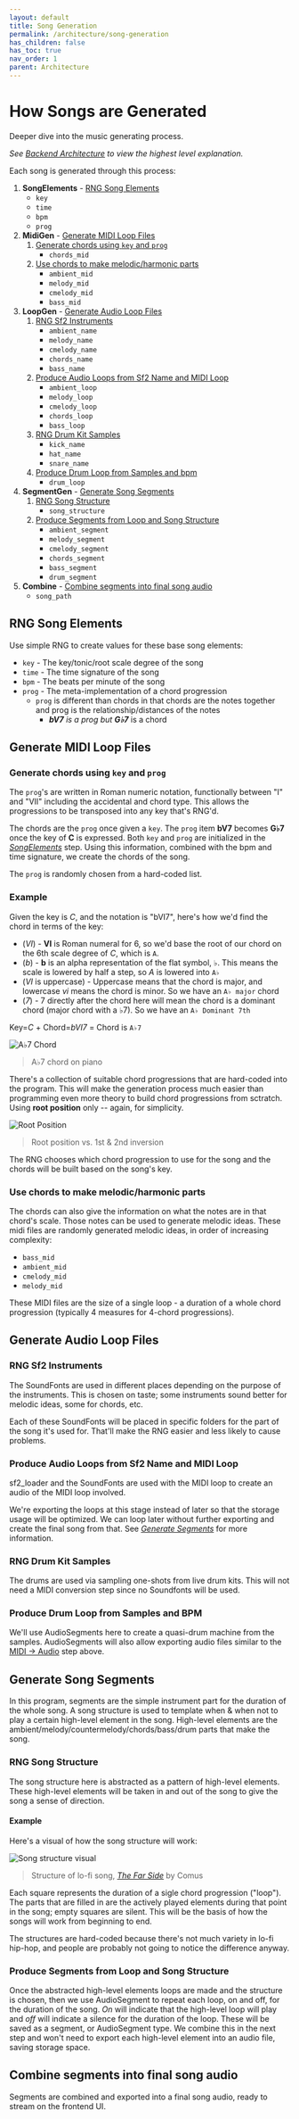 ```yaml
---
layout: default
title: Song Generation
permalink: /architecture/song-generation
has_children: false
has_toc: true
nav_order: 1
parent: Architecture
---
```


# How Songs are Generated
Deeper dive into the music generating process.

*See [Backend Architecture](/docs/03_architecture/00_architecture.md) to view the highest level explanation.*

Each song is generated through this process:

1. **SongElements** - [RNG Song Elements](#rng-song-elements)
    - `key`
    - `time`
    - `bpm`
    - `prog`
1. **MidiGen** - [Generate MIDI Loop Files](#generate-midi-loop-files)
    1. [Generate chords using `key` and `prog`](#generate-chords-using-key-and-prog)
        - `chords_mid`
    1. [Use chords to make melodic/harmonic parts](#use-chords-to-make-melodicharmonic-parts)
        - `ambient_mid`
        - `melody_mid`
        - `cmelody_mid`
        - `bass_mid`
1. **LoopGen** - [Generate Audio Loop Files](#generate-audio-loop-files)
    1. [RNG Sf2 Instruments](#rng-sf2-instruments)
        - `ambient_name`
        - `melody_name`
        - `cmelody_name`
        - `chords_name`
        - `bass_name`
    1.  [Produce Audio Loops from Sf2 Name and MIDI Loop](#produce-audio-loops-from-sf2-name-and-midi-loop)
        - `ambient_loop`
        - `melody_loop`
        - `cmelody_loop`
        - `chords_loop`
        - `bass_loop`
    1. [RNG Drum Kit Samples](#rng-drum-kit-samples)
        - `kick_name`
        - `hat_name`
        - `snare_name`
    1. [Produce Drum Loop from Samples and bpm](#produce-drum-loop-from-samples-and-bpm)
        - `drum_loop`
1. **SegmentGen** - [Generate Song Segments](#generate-song-segments)
    1. [RNG Song Structure](#rng-song-structure)
        - `song_structure`
    1. [Produce Segments from Loop and Song Structure](#produce-segments-from-loop-and-song-structure)
        - `ambient_segment`
        - `melody_segment`
        - `cmelody_segment`
        - `chords_segment`
        - `bass_segment`
        - `drum_segment`
1. **Combine** - [Combine segments into final song audio](#combine-segments-into-final-song-audio)
    - `song_path`

## RNG Song Elements
Use simple RNG to create values for these base song elements:
- `key` - The key/tonic/root scale degree of the song
- `time` - The time signature of the song
- `bpm` - The beats per minute of the song
- `prog` - The meta-implementation of a chord progression
    - `prog` is different than chords in that chords are the notes together and prog is the relationship/distances of the notes
        - ***bV7** is a prog but **G♭7*** is a chord

## Generate MIDI Loop Files
### Generate chords using `key` and `prog`
The `prog`'s are written in Roman numeric notation, functionally between "I" and "VII" including the accidental and chord type. This allows the progressions to be transposed into any key that's RNG'd.

The chords are the `prog` once given a `key`. The `prog` item **bV7** becomes **G♭7** once the key of **C** is expressed. Both `key` and `prog` are initialized in the [*SongElements*](#rng-song-elements) step. Using this information, combined with the bpm and time signature, we create the chords of the song.

The `prog` is randomly chosen from a hard-coded list.

### Example
Given the key is *C*, and the notation is "bVI7", here's how we'd find the chord in terms of the key:
 - (*VI*) - **VI** is Roman numeral for 6, so we'd base the root of our chord on the 6th scale degree of *C*, which is `A`.
 - (*b*) - **b** is an alpha representation of the flat symbol, ♭. This means the scale is lowered by half a step, so *A* is lowered into `A♭`
 - (*VI* is uppercase) - Uppercase means that the chord is major, and lowercase *vi* means the chord is minor. So we have an `A♭ major` chord
 - (*7*) - 7 directly after the chord here will mean the chord is a dominant chord (major chord with a ♭7). So we have an `A♭ Dominant 7th`

Key=*C* + Chord=*bVI7* = Chord is `A♭7`

![A♭7 Chord](https://www.pianochord.org/images/a_flat_7.png)
> A♭7 chord on piano

There's a collection of suitable chord progressions that are hard-coded into the program. This will make the generation process much easier than programming even more theory to build chord progressions from sctratch. Using **root position** only -- again, for simplicity. 

![Root Position](https://blog.flat.io/content/images/2016/10/first-and-second-inversion.png)
> Root position vs. 1st & 2nd inversion

The RNG chooses which chord progression to use for the song and the chords will be built based on the song's key.

### Use chords to make melodic/harmonic parts
The chords can also give the information on what the notes are in that chord's scale. Those notes can be used to generate melodic ideas. These midi files are randomly generated melodic ideas, in order of increasing complexity:
- `bass_mid`
- `ambient_mid`
- `cmelody_mid`
- `melody_mid`

These MIDI files are the size of a single loop - a duration of a whole chord progression (typically 4 measures for 4-chord progressions).

## Generate Audio Loop Files
### RNG Sf2 Instruments
The SoundFonts are used in different places depending on the purpose of the instruments. This is chosen on taste; some instruments sound better for melodic ideas, some for chords, etc.

Each of these SoundFonts will be placed in specific folders for the part of the song it's used for. That'll make the RNG easier and less likely to cause problems.

### Produce Audio Loops from Sf2 Name and MIDI Loop
sf2_loader and the SoundFonts are used with the MIDI loop to create an audio of the MIDI loop involved.

We're exporting the loops at this stage instead of later so that the storage usage will be optimized. We can loop later without further exporting and create the final song from that. See [*Generate Segments*]() for more information.

### RNG Drum Kit Samples
The drums are used via sampling one-shots from live drum kits. This will not need a MIDI conversion step since no Soundfonts will be used. 

### Produce Drum Loop from Samples and BPM
We'll use AudioSegments here to create a quasi-drum machine from the samples. AudioSegments will also allow exporting audio files similar to the [MIDI -> Audio](#produce-audio-loops-from-sf2-name-and-midi-loop) step above.

## Generate Song Segments
In this program, segments are the simple instrument part for the duration of the whole song. A song structure is used to template when & when not to play a certain high-level element in the song. High-level elements are the ambient/melody/countermelody/chords/bass/drum parts that make the song.
### RNG Song Structure
The song structure here is abstracted as a pattern of high-level elements.
These high-level elements will be taken in and out of the song to give the song a sense of direction.

#### Example
Here's a visual of how the song structure will work:

![Song structure visual](../images/song_structure_example.png)
> Structure of lo-fi song, [*The Far Side*](https://www.youtube.com/watch?v=xocnshwEbrM&t=0s) by Comus

Each square represents the duration of a sigle chord progression ("loop"). The parts that are filled in are the actively played elements during that point in the song; empty squares are silent. This will be the basis of how the songs will work from beginning to end.

The structures are hard-coded because there's not much variety in lo-fi hip-hop, and people are probably not going to notice the difference anyway.

### Produce Segments from Loop and Song Structure
Once the abstracted high-level elements loops are made and the structure is chosen, then we use AudioSegment to repeat each loop, on and off, for the duration of the song. *On* will indicate that the high-level loop will play and *off* will indicate a silence for the duration of the loop. These will be saved as a segment, or AudioSegment type. We combine this in the next step and won't need to export each high-level element into an audio file, saving storage space.

## Combine segments into final song audio
Segments are combined and exported into a final song audio, ready to stream on the frontend UI.
